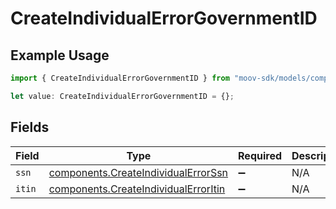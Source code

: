 # CreateIndividualErrorGovernmentID

## Example Usage

```typescript
import { CreateIndividualErrorGovernmentID } from "moov-sdk/models/components";

let value: CreateIndividualErrorGovernmentID = {};
```

## Fields

| Field                                                                                        | Type                                                                                         | Required                                                                                     | Description                                                                                  |
| -------------------------------------------------------------------------------------------- | -------------------------------------------------------------------------------------------- | -------------------------------------------------------------------------------------------- | -------------------------------------------------------------------------------------------- |
| `ssn`                                                                                        | [components.CreateIndividualErrorSsn](../../models/components/createindividualerrorssn.md)   | :heavy_minus_sign:                                                                           | N/A                                                                                          |
| `itin`                                                                                       | [components.CreateIndividualErrorItin](../../models/components/createindividualerroritin.md) | :heavy_minus_sign:                                                                           | N/A                                                                                          |